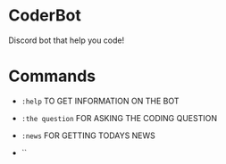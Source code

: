 # CoderBot
Discord bot that help you code!

# Commands

- `:help` TO GET INFORMATION ON THE BOT

- `:the question` FOR ASKING THE CODING QUESTION

- `:news` FOR GETTING TODAYS NEWS

- ``

